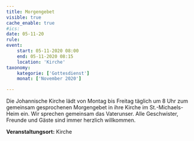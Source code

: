 ```yaml
---
title: Morgengebet
visible: true
cache_enable: true
#ics: 
date: 05-11-20
rule: 
event:
	start: 05-11-2020 08:00
	end: 05-11-2020 08:15
	location: 'Kirche'
taxonomy:
	kategorie: ['Gottesdienst']
	monat: ['November 2020']

---
```

Die Johannische Kirche lädt von Montag bis Freitag täglich um 8 Uhr zum gemeinsam gesprochenen Morgengebet in ihre Kirche im St.-Michaels-Heim ein. Wir sprechen gemeinsam das Vaterunser. Alle Geschwister, Freunde und Gäste sind immer herzlich willkommen.



**Veranstaltungsort:** Kirche

